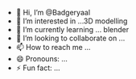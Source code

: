 - 👋 Hi, I’m @Badgeryaal
- 👀 I’m interested in ...3D modelling 
- 🌱 I’m currently learning ... blender 
- 💞️ I’m looking to collaborate on ...
- 📫 How to reach me ...
- 😄 Pronouns: ...
- ⚡ Fun fact: ...

<!---
Badgeryaal/Badgeryaal is a ✨ special ✨ repository because its `README.md` (this file) appears on your GitHub profile.
You can click the Preview link to take a look at your changes.
--->
